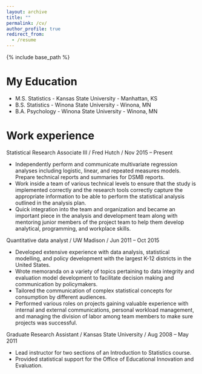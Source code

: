 ```yaml
---
layout: archive
title: ""
permalink: /cv/
author_profile: true
redirect_from:
  - /resume
---
```


{% include base_path %}

My Education
======
* M.S. Statistics - Kansas State University - Manhattan, KS
* B.S. Statistics - Winona State University - Winona, MN
* B.A. Psychology - Winona State University - Winona, MN




Work experience
======
Statistical Research Associate III / Fred Hutch / Nov 2015 – Present
* Independently perform and communicate multivariate regression analyses including logistic, linear, and repeated measures models. Prepare technical reports and summaries for DSMB reports. 
* Work inside a team of various technical levels to ensure that the study is implemented correctly and the research tools correctly capture the appropriate information to be able to perform the statistical analysis outlined in the analysis plan. 
* Quick integration into the team and organization and became an important piece in the analysis and development team along with mentoring junior members of the project team to help them develop analytical, programming, and workplace skills.

Quantitative data analyst / UW Madison / Jun 2011 – Oct 2015
* Developed extensive experience with data analysis, statistical modelling, and policy development with the largest K-12 districts in the United States. 
* Wrote memoranda on a variety of topics pertaining to data integrity and evaluation model development to facilitate decision making and communication by policymakers.
* Tailored the communication of complex statistical concepts for consumption by different audiences.
* Performed various roles on projects gaining valuable experience with internal and external communications, personal workload management, and managing the division of labor among team members to make sure projects was successful. 

Graduate Research Assistant / Kansas State University / Aug 2008 – May 2011
* Lead instructor for two sections of an Introduction to Statistics course.
* Provided statistical support for the Office of Educational Innovation and Evaluation. 
